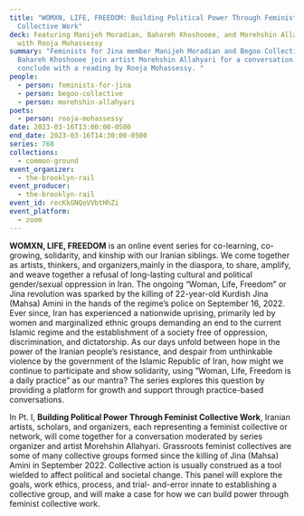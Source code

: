 ```yaml
---
title: "WOMXN, LIFE, FREEDOM: Building Political Power Through Feminist
  Collective Work"
deck: Featuring Manijeh Moradian, Bahareh Khoshooee, and Morehshin Allahyari,
  with Rooja Mohassessy
summary: "Feminists for Jina member Manijeh Moradian and Begoo Collective member
  Bahareh Khoshooee join artist Morehshin Allahyari for a conversation. We
  conclude with a reading by Rooja Mohassessy. "
people:
  - person: feminists-for-jina
  - person: begoo-collective
  - person: morehshin-allahyari
poets:
  - person: rooja-mohassessy
date: 2023-03-16T13:00:00-0500
end_date: 2023-03-16T14:30:00-0500
series: 768
collections:
  - common-ground
event_organizer:
  - the-brooklyn-rail
event_producer:
  - the-brooklyn-rail
event_id: recKkGNQoVVbtHhZi
event_platform:
  - zoom
---
```

**WOMXN, LIFE, FREEDOM** is an online event series for co-learning, co-growing, solidarity, and kinship with our Iranian siblings. We come together as artists, thinkers, and organizers,mainly in the diaspora, to share, amplify, and weave together a refusal of long-lasting cultural and political gender/sexual oppression in Iran. The ongoing “Woman, Life, Freedom” or Jina revolution was sparked by the killing of 22-year-old Kurdish Jina (Mahsa) Amini in the hands of the regime’s police on September 16, 2022. Ever since, Iran has experienced a nationwide uprising, primarily led by women and marginalized ethnic groups demanding an end to the current Islamic regime and the establishment of a society free of oppression, discrimination, and dictatorship. As our days unfold between hope in the power of the Iranian people’s resistance, and despair from unthinkable violence by the government of the Islamic Republic of Iran, how might we continue to participate and show solidarity, using “Woman, Life, Freedom is a daily practice” as our mantra?  The series explores this question by providing a platform for growth and support through practice-based conversations. 

In Pt. I, **Building Political Power Through Feminist Collective Work**, Iranian artists, scholars, and organizers, each representing a feminist collective or network, will come together for a conversation moderated by series organizer and artist Morehshin Allahyari. Grassroots feminist collectives are some of many collective groups formed since the killing of Jina (Mahsa) Amini in September 2022. Collective action is usually construed as a tool wielded to affect political and societal change. This panel will explore the goals, work ethics,  process, and  trial- and-error innate to establishing a collective group, and will make a case for how we can build power through feminist collective work.
